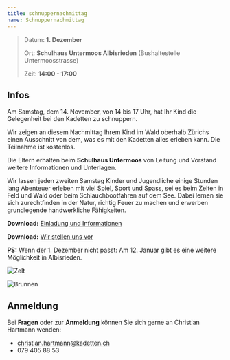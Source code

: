 ```yaml
---
title: schnuppernachmittag
name: Schnuppernachmittag
---
```

> Datum: **1. Dezember**
>
> Ort: **Schulhaus Untermoos Albisrieden** (Bushaltestelle Untermoosstrasse)
>
> Zeit: **14:00 - 17:00**

## Infos

Am Samstag, dem 14. November, von 14 bis 17 Uhr, hat Ihr Kind die Gelegenheit bei den Kadetten zu schnuppern.

Wir zeigen an diesem Nachmittag Ihrem Kind im Wald oberhalb Zürichs einen Ausschnitt von dem, was es mit den Kadetten alles erleben kann. Die Teilnahme ist kostenlos.

Die Eltern erhalten beim **Schulhaus Untermoos** von Leitung und Vorstand weitere Informationen und Unterlagen.

Wir lassen jeden zweiten Samstag Kinder und Jugendliche einige Stunden lang Abenteuer erleben mit viel Spiel, Sport und Spass, sei es beim Zelten in Feld und Wald oder beim Schlauchbootfahren auf dem See. Dabei lernen sie sich zurechtfinden in der Natur, richtig Feuer zu machen und erwerben grundlegende handwerkliche Fähigkeiten.

**Download:** [Einladung und Informationen](files/Einladung-2018-11-17.pdf)

**Download:** [Wir stellen uns vor](files/Kadetten-Zürich-Wir-stellen-uns-vor.pdf)

**PS:** Wenn der 1. Dezember nicht passt: Am 12. Januar gibt es eine weitere Möglichkeit in Albisrieden.

![Zelt](pictures/zelt.jpg)

![Brunnen](pictures/wasser.jpg)

## Anmeldung

Bei **Fragen** oder zur **Anmeldung** können Sie sich gerne an Christian Hartmann wenden:

* [christian.hartmann@kadetten.ch](mailto:christian.hartmann@kadetten.ch?subject=Kadetten-Schnuppernachmittag)
* 079 405 88 53
